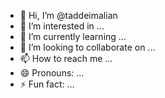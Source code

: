 - 👋 Hi, I’m @taddeimalian
- 👀 I’m interested in ...
- 🌱 I’m currently learning ...
- 💞️ I’m looking to collaborate on ...
- 📫 How to reach me ...
- 😄 Pronouns: ...
- ⚡ Fun fact: ...

<!---
taddeimalian/taddeimalian is a ✨ special ✨ repository because its `README.md` (this file) appears on your GitHub profile.
You can click the Preview link to take a look at your changes.
--->
